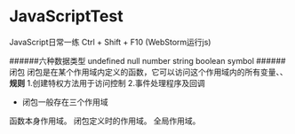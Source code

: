# JavaScriptTest
JavaScript日常一练
Ctrl + Shift + F10 (WebStorm运行js)

######六种数据类型
undefined null number string boolean symbol
######闭包
闭包是在某个作用域内定义的函数，它可以访问这个作用域内的所有变量、、
**规则**
1.创建特权方法用于访问控制
2.事件处理程序及回调

 - 闭包一般存在三个作用域

函数本身作用域。
闭包定义时的作用域。
全局作用域。